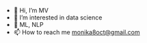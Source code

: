 - 👋 Hi, I’m MV
- 👀 I’m interested in data science
- 🌱 ML, NLP
- 📫 How to reach me monika8oct@gmail.com

<!---
moni8/moni8 is a ✨ special ✨ repository because its `README.md` (this file) appears on your GitHub profile.
You can click the Preview link to take a look at your changes.
--->
